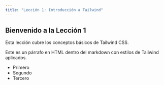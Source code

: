 ```yaml
---
title: "Lección 1: Introducción a Tailwind"
---
```


## Bienvenido a la Lección 1

Esta lección cubre los conceptos básicos de Tailwind CSS.

<p class="bg-blue-100 text-blue-800 p-4 rounded-md">
  Este es un párrafo en HTML dentro del markdown con estilos de Tailwind aplicados.
</p>

<ul class="list-disc pl-5">
  <li>Primero</li>
  <li>Segundo</li>
  <li>Tercero</li>
</ul>
